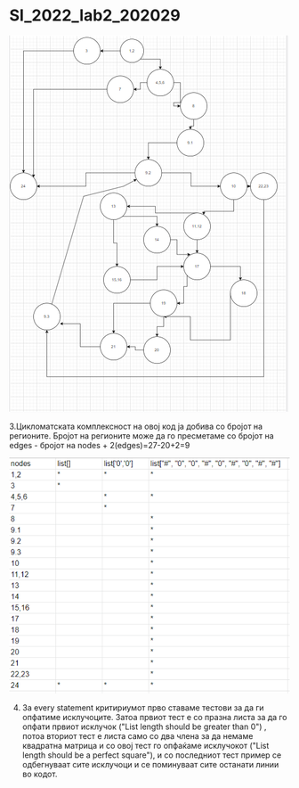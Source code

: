 # SI_2022_lab2_202029
![img.png](img.png)

3.Цикломатската комплексност на овој код ја добива со бројот на регионите. Бројот на регионите може да го пресметаме со бројот на edges - бројот на nodes + 2(edges)=27-20+2=9 


![img_2.png](img_2.png)

4. За every statement критириумот прво ставаме тестови за да ги опфатиме исклучоците. Затоа првиот тест е со празна листа за да го опфати првиот исклучок ("List length should be greater than 0")
, потоа вториот тест е листа само со два члена за да немаме квадратна матрица и со овој тест го опфаќаме исклучокот ("List length should be a perfect square"), и со последниот тест пример се одбегнуваат сите исклучоци и се поминуваат сите останати линии во кодот.
